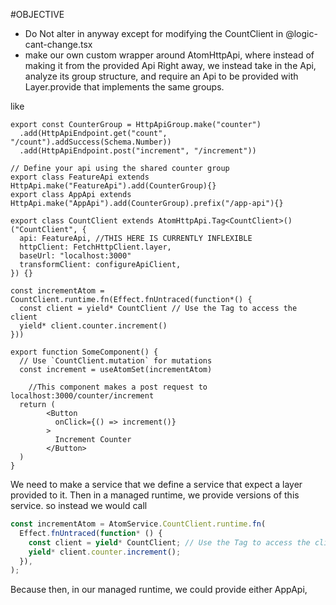 #OBJECTIVE

- Do Not alter in anyway except for modifying the CountClient in @logic-cant-change.tsx
- make our own custom wrapper around AtomHttpApi, where instead of making it from the provided Api Right away, we instead take in the Api, analyze its group structure, and require an Api to be provided with Layer.provide that implements the same groups.

like

```tsx
export const CounterGroup = HttpApiGroup.make("counter")
  .add(HttpApiEndpoint.get("count", "/count").addSuccess(Schema.Number))
  .add(HttpApiEndpoint.post("increment", "/increment"))

// Define your api using the shared counter group
export class FeatureApi extends HttpApi.make("FeatureApi").add(CounterGroup){}
export class AppApi extends HttpApi.make("AppApi").add(CounterGroup).prefix("/app-api"){}

export class CountClient extends AtomHttpApi.Tag<CountClient>()("CountClient", {
  api: FeatureApi, //THIS HERE IS CURRENTLY INFLEXIBLE
  httpClient: FetchHttpClient.layer,
  baseUrl: "localhost:3000"
  transformClient: configureApiClient,
}) {}

const incrementAtom = CountClient.runtime.fn(Effect.fnUntraced(function*() {
  const client = yield* CountClient // Use the Tag to access the client
  yield* client.counter.increment()
}))

export function SomeComponent() {
  // Use `CountClient.mutation` for mutations
  const increment = useAtomSet(incrementAtom)

    //This component makes a post request to localhost:3000/counter/increment
  return (
        <Button
          onClick={() => increment()}
        >
          Increment Counter
        </Button>
  )
}

```

We need to make a service that we define a service that expect a layer provided to it. Then in a managed runtime, we provide versions of this service. so instead we would call

```ts
const incrementAtom = AtomService.CountClient.runtime.fn(
  Effect.fnUntraced(function* () {
    const client = yield* CountClient; // Use the Tag to access the client
    yield* client.counter.increment();
  }),
);
```

Because then, in our managed runtime, we could provide either AppApi,
